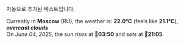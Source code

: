 
자동으로 추가된 텍스트입니다.

<!--START_SECTION:weather:moscow-->
Currently in **Moscow** (RU), the weather is: **22.0°C** (feels like **21.1°C**), ***overcast clouds***<br/>
On *June 04, 2025*, the *sun rises* at 🌅**03:50** and *sets* at 🌇**21:05**.
<!--END_SECTION:weather-->
